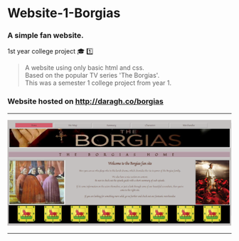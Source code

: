 # Website-1-Borgias
### A simple fan website.  

1st year college project :mortar_board: :one:
> A website using only basic html and css.   
> Based on the popular TV series 'The Borgias'.  
> This was a semester 1 college project from year 1.  

### Website hosted on http://daragh.co/borgias

<hr/>
<img src="https://github.com/daraghwalshe/Website-1-Borgias/blob/master/screenshot.PNG" width="900">
<hr />
